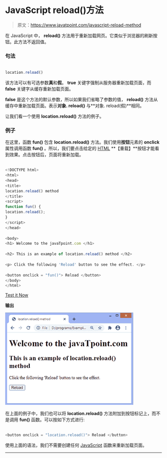 # JavaScript reload()方法

> 原文：<https://www.javatpoint.com/javascript-reload-method>

在 JavaScript 中， **reload()** 方法用于重新加载网页。它类似于浏览器的刷新按钮。此方法不返回值。

### 句法

```js

location.reload()

```

该方法可以有可选参数**真**和**假**。 **true** 关键字强制从服务器重新加载页面，而 **false** 关键字从缓存重新加载页面。

**false** 是这个方法的默认参数，所以如果我们省略了参数的值， **reload()** 方法从缓存中重新加载页面。表示**对象. reload()** 与**对象. reload(假)**相同。

让我们看一个使用 **location.reload()** 方法的例子。

### 例子

在这里，函数 **fun()** 包含 **location.reload()** 方法。我们使用**按钮**元素的 **onclick** 属性调用函数 **fun()** 。所以，我们要点击给定的 [HTML](https://www.javatpoint.com/html-tutorial) **【重载】**按钮才能看到效果。点击按钮后，页面将重新加载。

```js

<!DOCTYPE html>
<html>
<head>
<title>
location.reload() method
</title>
<script>
function fun() {
location.reload();
}
</script>
</head>

<body>
<h1> Welcome to the javaTpoint.com </h1>

<h2> This is an example of location.reload() method </h2>

<p> Click the following 'Reload' button to see the effect. </p>

<button onclick = "fun()"> Reload </button>
</body>
</html>

```

[Test it Now](https://www.javatpoint.com/oprweb/test.jsp?filename=javascript-reload-method1)

**输出**

![JavaScript reload() method](img/84caf899345020b92b9e71bd8bb4953b.png)

在上面的例子中，我们也可以将 **location.reload()** 方法附加到按钮标记上，而不是调用 **fun()** 函数。可以按如下方式进行:

```js

<button onclick = "location.reload()"> Reload </button>

```

使用上面的语法，我们不需要创建任何 [JavaScript](https://www.javatpoint.com/javascript-tutorial) 函数来重新加载页面。

* * *
